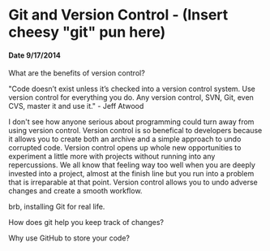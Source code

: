 # Git and Version Control - (Insert cheesy "git" pun here)
#### Date 9/17/2014

What are the benefits of version control?

"Code doesn’t exist unless it’s checked into a version control system. Use version control for everything you do. Any version control, SVN, Git, even CVS, master it and use it." - Jeff Atwood

I don't see how anyone serious about programming could turn away from using version control. Version control is so benefical to developers because it allows you to create both an archive and a simple approach to undo corrupted code. Version control opens up whole new opportunities to experiment a little more with projects without running into any repercussions. We all know that feeling way too well when you are deeply invested into a project, almost at the finish line but you run into a problem that is irreparable at that point. Version control allows you to undo adverse changes and create a smooth workflow.

brb, installing Git for real life.




How does git help you keep track of changes?








Why use GitHub to store your code?








